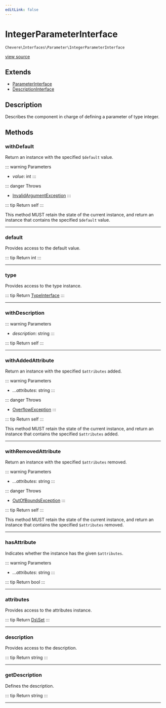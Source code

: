 ```yaml
---
editLink: false
---
```


# IntegerParameterInterface

`Chevere\Interfaces\Parameter\IntegerParameterInterface`

[view source](https://github.com/chevere/chevere/blob/master/src/Chevere/Interfaces/Parameter/IntegerParameterInterface.php)

## Extends

- [ParameterInterface](./ParameterInterface.md)
- [DescriptionInterface](../Common/DescriptionInterface.md)

## Description

Describes the component in charge of defining a parameter of type integer.

## Methods

### withDefault

Return an instance with the specified `$default` value.

::: warning Parameters
- *value*: int
:::

::: danger Throws
- [InvalidArgumentException](../../Exceptions/Core/InvalidArgumentException.md) 
:::

::: tip Return
self
:::

This method MUST retain the state of the current instance, and return
an instance that contains the specified `$default` value.

---

### default

Provides access to the default value.

::: tip Return
int
:::

---

### type

Provides access to the type instance.

::: tip Return
[TypeInterface](../Type/TypeInterface.md)
:::

---

### withDescription

::: warning Parameters
- *description*: string
:::

::: tip Return
self
:::

---

### withAddedAttribute

Return an instance with the specified `$attributes` added.

::: warning Parameters
- *...attributes*: string
:::

::: danger Throws
- [OverflowException](../../Exceptions/Core/OverflowException.md) 
:::

::: tip Return
self
:::

This method MUST retain the state of the current instance, and return
an instance that contains the specified `$attributes` added.

---

### withRemovedAttribute

Return an instance with the specified `$attributes` removed.

::: warning Parameters
- *...attributes*: string
:::

::: danger Throws
- [OutOfBoundsException](../../Exceptions/Core/OutOfBoundsException.md) 
:::

::: tip Return
self
:::

This method MUST retain the state of the current instance, and return
an instance that contains the specified `$attributes` removed.

---

### hasAttribute

Indicates whether the instance has the given `$attributes`.

::: warning Parameters
- *...attributes*: string
:::

::: tip Return
bool
:::

---

### attributes

Provides access to the attributes instance.

::: tip Return
[Ds\Set](https://www.php.net/manual/class.ds\set)
:::

---

### description

Provides access to the description.

::: tip Return
string
:::

---

### getDescription

Defines the description.

::: tip Return
string
:::

---
